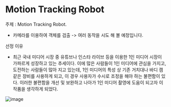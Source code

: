# Motion Tracking Robot

주제 : Motion Tracking Robot.
- 카메라를 이용하여 객체를 검출 -> 여러 동작을 시도 해 볼 예정입니다.

선정 이유 
- 최근 국내 미디어 시장 중 유튜브나 인스타 라이브 등을 이용한  1인 미디어 시장이 가파르게 성장하고 있는 추세이다.
이에 많은 사람들이 1인 미디어에 관심을 가지고, 도전하는 사람들이 많아 지고 있는데, 1인 미디어의 특성 상 기존 거치대나 바디 캠 같은 장비를 사용하게 되고, 이 경우 사용자가 수시로 조정을 해야 하는 불편함이 있다.
이러한 불편함을 개선 및 보완하고 나아가 1인 미디어 촬영에 도움이 되고자 이 작품을 생각하게 되었다.





![image](https://github.com/hs1322/Capstone/assets/90660378/ff0e2e9f-12f4-4870-a775-1f592806a85c)
